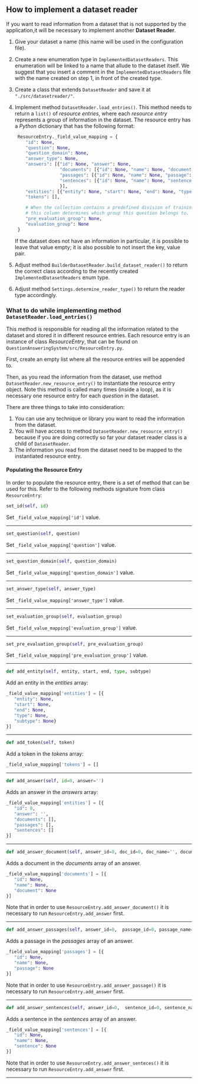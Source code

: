 ## How to implement a dataset reader

If you want to read information from a dataset that is not supported by the application,it will be necessary to 
implement another **Dataset Reader**.

1. Give your dataset a name (this name will be used in the configuration file).

2. Create a new enumeration type in `ImplementedDatasetReaders`. This enumeration will be linked
   to a name that allude to the dataset itself. We suggest that you insert a comment in the 
   `ImplementedDatasetReaders` file with the name created on step 1, in front of the created type.
   
3. Create a class that extends `DatasetReader` and save it at `"./src/datasetreader/"`. 
   
4. Implement method `DatasetReader.load_entries()`. This method needs to return a `list()` of *resource entries*,
where each *resource entry* represents a group of information in the dataset. The resource entry has a *Python* dictionary
that has the following format:
   
   ```python
    ResourceEntry._field_value_mapping = {
       "id": None,
       "question": None,
       "question_domain": None,
       "answer_type": None,
       "answers": [{"id": None, "answer": None,
                    "documents": [{"id": None, "name": None, "document": None}],
                    "passages": [{"id": None, "name": None, "passage": None}],
                    "sentences": [{"id": None, "name": None, "sentence": None}]
                    }],
       "entities": [{"entity": None, "start": None, "end": None, "type": None, "subtype": None}],
       "tokens": [],
   
       # When the collection contains a predefined division of training, dev, and test data,
       # this column determines which group this question belongs to. Possible values: None, 'train', 'dev', 'test'.
       "pre_evaluation_group": None,
       "evaluation_group": None
    }
    ```
   
   If the dataset does not have an information in particular, it is possible to leave that value empty; it
   is also possible to not insert the key, value pair.

5. Adjust method `BuilderDatasetReader.build_dataset_reader()` to return the correct class according to the 
recently created `ImplementedDatasetReaders` enum type.
   
6. Adjust method `Settings.determine_reader_type()` to return the reader type accordingly.
   
### What to do while implementing method `DatasetReader.load_entries()`

This method is responsible for reading all the information related to the dataset and stored it in different resource
entries. Each resource entry is an instance of class *ResourceEntry*, that can be found on
`QuestionAnsweringSystem/src/ResourceEntry.py`.

First, create an empty list where all the resource entries will be appended to.

Then, as you read the information from the dataset, use method `DatasetReader.new_resource_entry()` to instantiate
the resource entry object. Note this method is called many times (inside a loop), as it is necessary one resource entry 
for each *question* in the dataset.

There are three things to take into consideration:

   1. You can use any technique or library you want to read the information from the dataset.
   2. You will have access to method `DatasetReader.new_resource_entry()` because if you are doing correctly so far your 
      dataset reader class is a child of `DatasetReader`.
   3. The information you read from the dataset need to be mapped to the instantiated resource entry.

#### Populating the Resource Entry

In order to populate the resource entry, there is a set of method that can be used for this. Refer to the following
methods signature from class `ResourceEntry`:


```python
set_id(self, id)
```
Set `_field_value_mapping['id']` value.

---

```python
set_question(self, question)
```
Set `_field_value_mapping['question']` value.

---

```python
set_question_domain(self, question_domain)
```
Set `_field_value_mapping['question_domain']` value.

---

```python
set_answer_type(self, answer_type)
```
Set `_field_value_mapping['answer_type']` value.

---

```python
set_evaluation_group(self, evaluation_group)
```
Set `_field_value_mapping['evaluation_group']` value.

---

```python
set_pre_evaluation_group(self, pre_evaluation_group)
```
Set `_field_value_mapping['pre_evaluation_group']` value.

---

```python
def add_entity(self, entity, start, end, type, subtype)
```
Add an entity in the *entities* array:
```python
_field_value_mapping['entities'] = [{
   "entity": None,
   "start": None, 
   "end": None, 
   "type": None, 
   "subtype": None}   
}]
```
---

```python
def add_token(self, token)
```
Add a token in the *tokens* array:

```python
_field_value_mapping['tokens'] = []
```
---

```python
def add_answer(self, id=0, answer='')
```
Adds an answer in the *answers* array:
```python
_field_value_mapping['entities'] = [{
   "id": 0, 
   "answer": '',
   "documents": [],
   "passages": [],
   "sentences": []
}]
```

---

```python
def add_answer_document(self, answer_id=0, doc_id=0, doc_name='', document='')
```
Adds a document in the *documents* array of an answer.
```python
_field_value_mapping['documents'] = [{
   "id": None,
   "name": None,
   "document": None   
}]
```
Note that in order to use `ResourceEntry.add_answer_document()` it is necessary to run `ResourceEntry.add_answer` first.

---

```python
def add_answer_passages(self, answer_id=0,  passage_id=0, passage_name='', passage='')
```
Adds a passage in the *passages* array of an answer.
```python
_field_value_mapping['passages'] = [{
   "id": None,
   "name": None,
   "passage": None   
}]
```
Note that in order to use `ResourceEntry.add_answer_passage()` it is necessary to run `ResourceEntry.add_answer` first.

---

```python
def add_answer_sentences(self, answer_id=0,  sentence_id=0, sentence_name='', sentence='')
```
Adds a sentence in the *sentences* array of an answer.
```python
_field_value_mapping['sentences'] = [{
   "id": None,
   "name": None,
   "sentence": None   
}]
```
Note that in order to use `ResourceEntry.add_answer_senteces()` it is necessary to run `ResourceEntry.add_answer` first.

---